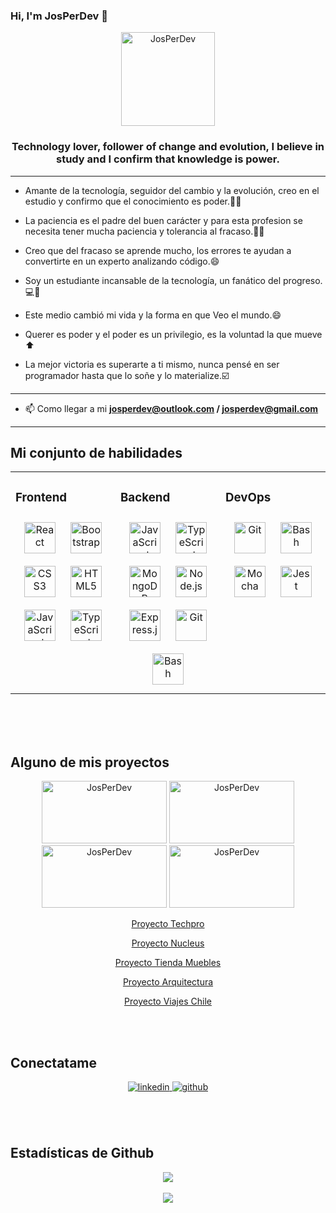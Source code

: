 ### Hi, I'm JosPerDev 👋

<div align="center"> 
<img src= "https://github.com/josperdev/josperdev/assets/116084732/13838d15-4f99-4fbe-94aa-8490f1f17600" alt="JosPerDev" width="150" height="150"/>
</div>


### <div align="center">Technology lover, follower of change and evolution, I believe in study and I confirm that knowledge is power.

 ____
 - Amante de la tecnología, seguidor del cambio y la evolución, creo en el estudio y confirmo que el conocimiento es poder.👨‍🎓
  
 - La paciencia es el padre del buen carácter y para esta profesion se necesita tener mucha paciencia y tolerancia al fracaso.🧘‍♂️

 - Creo que del fracaso se aprende mucho, los errores te ayudan a convertirte en un experto analizando código.😄
 
 - Soy un estudiante incansable de la tecnología, un fanático del progreso.💻🥇
 
 - Este medio cambió mi vida y la forma en que Veo el mundo.😄

 - Querer es poder y el poder es un privilegio, es la voluntad la que mueve ⬆️
 
 - La mejor victoria es superarte a ti mismo, nunca pensé en ser programador hasta que lo soñe y lo materialize.☑️
  ___
</div>  
  
-  📫 Como llegar a mi **josperdev@outlook.com / josperdev@gmail.com**  

___

## Mi conjunto de habilidades
<table><tr><td valign="top" width="33%">

### Frontend  
<div align="center">  
<a href="https://reactjs.org/" target="_blank"><img style="margin: 10px" src="https://profilinator.rishav.dev/skills-assets/react-original-wordmark.svg" alt="React" height="50" /></a>  
<a href="https://getbootstrap.com/docs/3.4/javascript/" target="_blank"><img style="margin: 10px" src="https://profilinator.rishav.dev/skills-assets/bootstrap-plain.svg" alt="Bootstrap" height="50" /></a>  
<a href="https://www.w3schools.com/css/" target="_blank"><img style="margin: 10px" src="https://profilinator.rishav.dev/skills-assets/css3-original-wordmark.svg" alt="CSS3" height="50" /></a>  
<a href="https://en.wikipedia.org/wiki/HTML5" target="_blank"><img style="margin: 10px" src="https://profilinator.rishav.dev/skills-assets/html5-original-wordmark.svg" alt="HTML5" height="50" /></a>  
<a href="https://www.javascript.com/" target="_blank"><img style="margin: 10px" src="https://profilinator.rishav.dev/skills-assets/javascript-original.svg" alt="JavaScript" height="50" /></a>  
<a href="https://www.typescriptlang.org/" target="_blank"><img style="margin: 10px" src="https://profilinator.rishav.dev/skills-assets/typescript-original.svg" alt="TypeScript" height="50" /></a>  
</div>

</td><td valign="top" width="33%">


### Backend  
<div align="center">  
<a href="https://www.javascript.com/" target="_blank"><img style="margin: 10px" src="https://profilinator.rishav.dev/skills-assets/javascript-original.svg" alt="JavaScript" height="50" /></a>  
<a href="https://www.typescriptlang.org/" target="_blank"><img style="margin: 10px" src="https://profilinator.rishav.dev/skills-assets/typescript-original.svg" alt="TypeScript" height="50" /></a>  
<a href="https://www.mongodb.com/" target="_blank"><img style="margin: 10px" src="https://profilinator.rishav.dev/skills-assets/mongodb-original-wordmark.svg" alt="MongoDB" height="50" /></a>  
<a href="https://nodejs.org/" target="_blank"><img style="margin: 10px" src="https://profilinator.rishav.dev/skills-assets/nodejs-original-wordmark.svg" alt="Node.js" height="50" /></a>  
<a href="https://expressjs.com/" target="_blank"><img style="margin: 10px" src="https://profilinator.rishav.dev/skills-assets/express-original-wordmark.svg" alt="Express.js" height="50" /></a>  
<a href="https://github.com/" target="_blank"><img style="margin: 10px" src="https://profilinator.rishav.dev/skills-assets/git-scm-icon.svg" alt="Git" height="50" /></a>  
<a href="https://www.gnu.org/software/bash/" target="_blank"><img style="margin: 10px" src="https://profilinator.rishav.dev/skills-assets/gnu_bash-icon.svg" alt="Bash" height="50" /></a>  
</div>

</td><td valign="top" width="33%">


### DevOps  
<div align="center">  
<a href="https://github.com/" target="_blank"><img style="margin: 10px" src="https://profilinator.rishav.dev/skills-assets/git-scm-icon.svg" alt="Git" height="50" /></a>  
<a href="https://www.gnu.org/software/bash/" target="_blank"><img style="margin: 10px" src="https://profilinator.rishav.dev/skills-assets/gnu_bash-icon.svg" alt="Bash" height="50" /></a>  
<a href="https://mochajs.org/" target="_blank"><img style="margin: 10px" src="https://profilinator.rishav.dev/skills-assets/mocha.png" alt="Mocha" height="50" /></a>  
<a href="https://www.jestjs.io/" target="_blank"><img style="margin: 10px" src="https://profilinator.rishav.dev/skills-assets/jest.svg" alt="Jest" height="50" /></a>  
</div>

</td></tr></table>  

<br/>  
<br/> 
<br/> 

## Alguno de mis proyectos
<div align="center">
<img src="https://github.com/josperdev/josperdev/assets/116084732/c7e0f27b-59b2-4c79-96d7-99008461f64e" alt="JosPerDev" width="200" height="100"/>
<img src="https://github.com/josperdev/josperdev/assets/116084732/f53cf523-a7ac-4145-829f-7294874319df" alt="JosPerDev" width="200" height="100"/>
<img src= "https://github.com/josperdev/josperdev/assets/116084732/91ed0916-348d-4711-9953-a9f2c6b35633" alt="JosPerDev" width="200" height="100"/>
<!--<img src= "https://github.com/josperdev/josperdev/assets/116084732/99c5abca-b939-4a58-987e-41ad176ca468" alt="JosPerDev" width="200" height="100"/>-->
<img src= "https://github.com/josperdev/josperdev/assets/116084732/a8d37afe-d99c-48b5-9693-6e1ba95a2e05" alt="JosPerDev" width="200" height="100"/>
<a href="https://josperdev.github.io/project-techpro-store/" target="_blank"><p>Proyecto Techpro</p></a>
<a href="https://josperdev.github.io/project-nucleus/" target="_blank"><p>Proyecto Nucleus</p></a>  
<a href="https://josperdev.github.io/project-tienda-muebles/" target="_blank"><p>Proyecto Tienda Muebles</p></a>
<a href="https://josperdev.github.io/project-arquitectura/" target="_blank"><p>Proyecto Arquitectura</p></a>
<a href="https://josperdev.github.io/project-viajes-chile/" target="_blank"><p>Proyecto Viajes Chile</p></a>
</div>

<br/> 
<br/> 

## Conectatame
<div align="center">
<a href="https://www.linkedin.com/in/josperdev/" target="_blank">
<img src=https://img.shields.io/badge/linkedin-%231E77B5.svg?&style=for-the-badge&logo=linkedin&logoColor=white alt=linkedin style="margin-bottom: 5px;" />
</a>
<!--<a href="https://instagram.com/drewr.dev" target="_blank">
<img src=https://img.shields.io/badge/instagram-%23000000.svg?&style=for-the-badge&logo=instagram&logoColor=white alt=instagram style="margin-bottom: 5px;" />
</a>-->
<a href="https://github.com/josperdev" target="_blank">
<img src=https://img.shields.io/badge/github-%2324292e.svg?&style=for-the-badge&logo=github&logoColor=white alt=github style="margin-bottom: 5px;" />
</a>  
</div>  
  
<br/>  
<br/> 
<br/>

## Estadísticas de Github 
<div align="center"><img src="https://github-readme-stats.vercel.app/api?username=josperdev&show_icons=true&count_private=true&hide_border=true" align="center" /></div>  

<br/>  

<div align="center">
<img src="https://komarev.com/ghpvc/?username=drewrdev&&style=flat-square" align="center" />
</div>  
  
<br/>  

<div align="center"></div>
<br />


<!--
**josperdev/josperdev** is a ✨ _special_ ✨ repository because its `README.md` (this file) appears on your GitHub profile.

Here are some ideas to get you started:

- 🔭 I’m currently working on ...
- 🌱 I’m currently learning ...
- 👯 I’m looking to collaborate on ...
- 🤔 I’m looking for help with ...
- 💬 Ask me about ...
- 📫 How to reach me: ...
- 😄 Pronouns: ...
- ⚡ Fun fact: ...
-->
